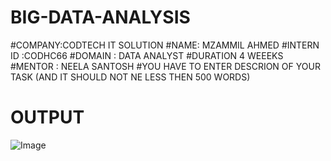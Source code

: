 # BIG-DATA-ANALYSIS
#COMPANY:CODTECH IT  SOLUTION
#NAME: MZAMMIL AHMED
#INTERN ID :CODHC66
#DOMAIN : DATA ANALYST
 #DURATION 4 WEEEKS
 #MENTOR : NEELA SANTOSH
 #YOU HAVE TO ENTER DESCRION OF YOUR TASK (AND IT SHOULD NOT NE LESS THEN 500 WORDS)

# OUTPUT
![Image](https://github.com/user-attachments/assets/c7099cb7-bf74-4f8c-802d-7009dab720b1)
